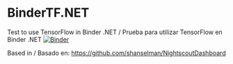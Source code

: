 # BinderTF.NET
Test to use TensorFlow in Binder .NET / Prueba para utilizar TensorFlow en Binder .NET
[![Binder](https://mybinder.org/badge_logo.svg)](https://mybinder.org/v2/gh/javiercp/BinderTF.NET/master?urlpath=lab)


Based in / Basado en:
    https://github.com/shanselman/NightscoutDashboard